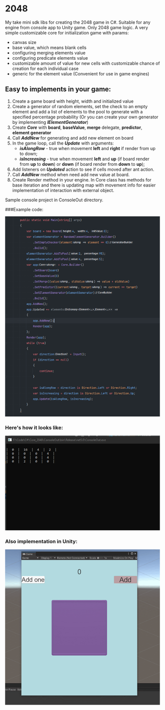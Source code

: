 2048
====

My take mini sdk libs for creating the 2048 game in C#. Suitable for any engine from console app to Unity game. Only
2048 game logic. A very simple customizable core for initialization game with params:

* canvas size
* base value, which means blank cells
* configuring merging elements value
* configuring predicate elements value
* customizable amount of value for new cells with customizable chance of creation for each individual case
* generic for the element value (Convenient for use in game engines)

## Easy to implements in your game:

1. Create a game board with height, width and initialized value
2. Create a generator of random elements, set the check to an empty element and add a list of elements to the pool to generate with a specified percentage probability (Or you can create your own generator by implementing ***IElementGenerator***)
3. Create ***Core*** with **board**, **baseValue**, **merge** delegate, **predictor**, **element generator**
4. Call ***AddNew*** for generating and add new element on board
4. In the game loop, call the ***Update*** with arguments:
    * ***isAlongRow*** - true when movement **left** and **right** if render from up to down;
    * ***isIncreasing*** - true when movement **left** and **up** (if board render from **up** to **down**) or **down** (if board render from **down** to **up**);
5. Add listeners on ***Updated*** action to see if cells moved after ant action.
6. Call ***AddNew*** method when need add new value at board.
7. Create Render method in your engine. In Core class has methods for base iteration and there is updating map with movement info for easier implementation of interaction with external object.

Sample console project in ConsoleOut directory.

###Example code:

![screenshot](doc/2048_console_app_code.png "Source code for a console app")

### Here's how it looks like:

![screenshot](doc/ConsoleOut.png "Console app for 2048")

### Also implementation in Unity:

![screenshot](doc/GameInUnity.gif "Unity app for 2048")
